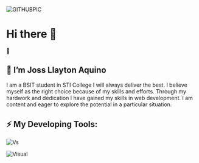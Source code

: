 
![GITHUBPIC](https://github.com/user-attachments/assets/7f6ddfb1-a5b0-462d-b26e-9f9100775006)

# Hi there 👋
🔭 
## 🌱 I’m Joss Llayton Aquino
  I am a BSIT student in STI College I will always deliver the best. I believe myself as the right choice because of my skills and efforts. Through my hardwork and dedication I have gained my skills in web development. I am content and eager to explore the potential in a particular situation.



## ⚡ My Developing Tools:

![Vs](https://github.com/user-attachments/assets/2edb9643-badb-4731-8bf8-c25215d4d728)

![Visual](https://github.com/user-attachments/assets/693b0b99-363f-48fc-904f-f54ae008b643)
